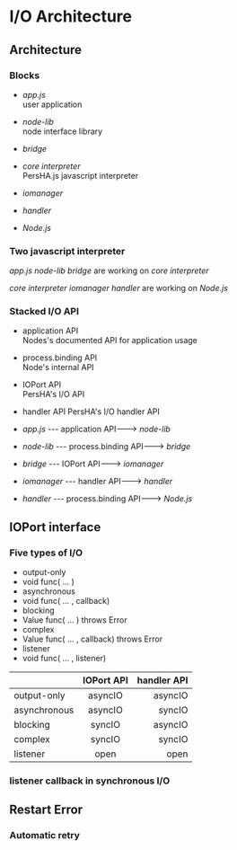 # I/O Architecture

## Architecture

### Blocks

- *app.js*  
user application
- *node-lib*  
node interface library
- *bridge*  
- *core interpreter*  
PersHA.js javascript interpreter
- *iomanager*  

- *handler*  

- *Node.js*  

### Two javascript interpreter

*app.js* *node-lib* *bridge* are working on *core interpreter*

*core interpreter* *iomanager* *handler* are working on *Node.js*

### Stacked I/O API

- application API  
  Nodes's documented API for application usage
- process.binding API  
  Node's internal API 
- IOPort API  
  PersHA's I/O API
- handler API
  PersHA's I/O handler API

- *app.js* --- application API---> *node-lib*
- *node-lib* --- process.binding API---> *bridge*
- *bridge* --- IOPort API---> *iomanager*
- *iomanager* --- handler API---> *handler*
- *handler* --- process.binding API---> *Node.js*


## IOPort interface

### Five types of I/O

- output-only
 - void func( ... )
- asynchronous
 - void func( ... , callback)
- blocking
 - Value func( ... ) throws Error
- complex
 - Value func( ... , callback) throws Error
- listener
 - void func( ... , listener)


|   | IOPort API | handler API |
| ------------- |:-------------:| -----:|
| output-only | asyncIO | asyncIO |
| asynchronous | asyncIO | syncIO |
| blocking | syncIO | asyncIO |
| complex | syncIO | syncIO |
| listener | open | open |

### listener callback in synchronous I/O

## Restart Error

### Automatic retry
